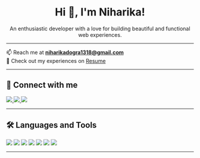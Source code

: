 <h1 align="center">Hi 👋, I'm Niharika!</h1>
<p align="center">
An enthusiastic developer with a love for building beautiful and functional web experiences.
</p>

---

📫 Reach me at **[niharikadogra1318@gmail.com](mailto:niharika123@gmail.com)**  
📄 Check out my experiences on [Resume](https://github.com/Niharika062/Niharika062/blob/main/niharika_resume1.pdf)

---

## 🔗 Connect with me

<p align="left">
  <a href="https://www.linkedin.com/in/niharika-d-38138824a/" target="_blank">
    <img src="https://img.shields.io/badge/-LinkedIn-blue?logo=linkedin&style=flat" />
  </a>
  <a href="https://www.instagram.com/niharikaa_1303/" target="_blank">
    <img src="https://img.shields.io/badge/-Instagram-E4405F?logo=instagram&logoColor=white&style=flat" />
  </a>
  <a href="https://leetcode.com/u/Niharikaa13/" target="_blank">
    <img src="https://img.shields.io/badge/-LeetCode-FFA116?logo=leetcode&logoColor=white&style=flat" />
  </a>
</p>

---

## 🛠️ Languages and Tools

<p>
  <img src="https://img.shields.io/badge/C-blue?logo=c&logoColor=white" />
  <img src="https://img.shields.io/badge/C++-00599C?logo=c%2B%2B&logoColor=white" />
  <img src="https://img.shields.io/badge/HTML5-E34F26?logo=html5&logoColor=white" />
  <img src="https://img.shields.io/badge/CSS3-1572B6?logo=css3&logoColor=white" />
  <img src="https://img.shields.io/badge/JavaScript-F7DF1E?logo=javascript&logoColor=black" />
  <img src="https://img.shields.io/badge/Python-3776AB?logo=python&logoColor=white" />
  <img src="https://img.shields.io/badge/FastAPI-009688?logo=fastapi&logoColor=white" />
</p>

---



 

<!--
**Niharika062/Niharika062** is a ✨ _special_ ✨ repository because its `README.md` (this file) appears on your GitHub profile.

Here are some ideas to get you started:

- 🔭 I’m currently working on ...
- 🌱 I’m currently learning ...
- 👯 I’m looking to collaborate on ...
- 🤔 I’m looking for help with ...
- 💬 Ask me about ...
- 📫 How to reach me: ...
- 😄 Pronouns: ...
- ⚡ Fun fact: ...
-->
